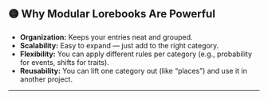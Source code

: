 ## 🟡 Why Modular Lorebooks Are Powerful

* **Organization:** Keeps your entries neat and grouped.
* **Scalability:** Easy to expand — just add to the right category.
* **Flexibility:** You can apply different rules per category (e.g., probability for events, shifts for traits).
* **Reusability:** You can lift one category out (like “places”) and use it in another project.

---
